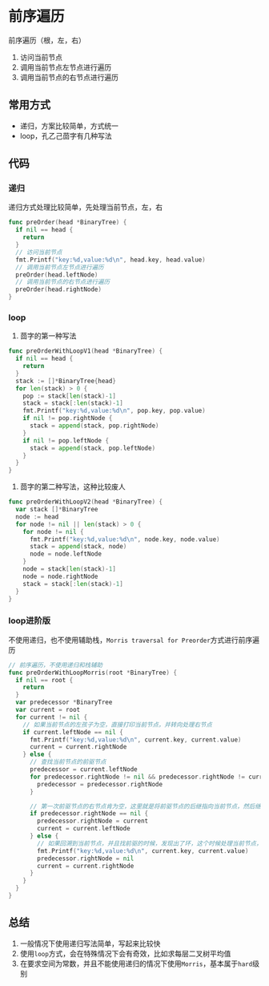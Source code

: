 # 前序遍历

前序遍历（根，左，右）

  1. 访问当前节点
  2. 调用当前节点左节点进行遍历
  3. 调用当前节点的右节点进行遍历

## 常用方式

* 递归，方案比较简单，方式统一
* loop，孔乙己茴字有几种写法

## 代码

### 递归

递归方式处理比较简单，先处理当前节点，左，右

```Go
func preOrder(head *BinaryTree) {
  if nil == head {
    return
  }
  // 访问当前节点
  fmt.Printf("key:%d,value:%d\n", head.key, head.value)
  // 调用当前节点左节点进行遍历
  preOrder(head.leftNode)
  // 调用当前节点的右节点进行遍历
  preOrder(head.rightNode)
}
```

### loop

1. 茴字的第一种写法

```Go
func preOrderWithLoopV1(head *BinaryTree) {
  if nil == head {
    return
  }
  stack := []*BinaryTree{head}
  for len(stack) > 0 {
    pop := stack[len(stack)-1]
    stack = stack[:len(stack)-1]
    fmt.Printf("key:%d,value:%d\n", pop.key, pop.value)
    if nil != pop.rightNode {
      stack = append(stack, pop.rightNode)
    }
    if nil != pop.leftNode {
      stack = append(stack, pop.leftNode)
    }
  }
}
```

1. 茴字的第二种写法，这种比较废人

```Go
func preOrderWithLoopV2(head *BinaryTree) {
  var stack []*BinaryTree
  node := head
  for node != nil || len(stack) > 0 {
    for node != nil {
      fmt.Printf("key:%d,value:%d\n", node.key, node.value)
      stack = append(stack, node)
      node = node.leftNode
    }
    node = stack[len(stack)-1]
    node = node.rightNode
    stack = stack[:len(stack)-1]
  }
}
```

### loop进阶版

不使用递归，也不使用辅助栈，`Morris traversal for Preorder`方式进行前序遍历

```Go
// 前序遍历，不使用递归和栈辅助
func preOrderWithLoopMorris(root *BinaryTree) {
  if nil == root {
    return
  }
  var predecessor *BinaryTree
  var current = root
  for current != nil {
    // 如果当前节点的左孩子为空，直接打印当前节点，并转向处理右节点
    if current.leftNode == nil {
      fmt.Printf("key:%d,value:%d\n", current.key, current.value)
      current = current.rightNode
    } else {
      // 查找当前节点的前驱节点
      predecessor = current.leftNode
      for predecessor.rightNode != nil && predecessor.rightNode != current {
        predecessor = predecessor.rightNode
      }

      // 第一次前驱节点的右节点肯为空，这里就是将前驱节点的后继指向当前节点，然后继续向下走
      if predecessor.rightNode == nil {
        predecessor.rightNode = current
        current = current.leftNode
      } else {
        // 如果回溯到当前节点，并且找前驱的时候，发现出了环，这个时候处理当前节点，并且向右移动
        fmt.Printf("key:%d,value:%d\n", current.key, current.value)
        predecessor.rightNode = nil
        current = current.rightNode
      }
    }
  }
}
```

## 总结

1. 一般情况下使用递归写法简单，写起来比较快
2. 使用`loop`方式，会在特殊情况下会有奇效，比如求每层二叉树平均值
3. 在要求空间为常数，并且不能使用递归的情况下使用`Morris`，基本属于`hard`级别
